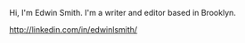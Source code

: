 Hi, I'm Edwin Smith. I'm a writer and editor based in Brooklyn.

http://linkedin.com/in/edwinlsmith/


